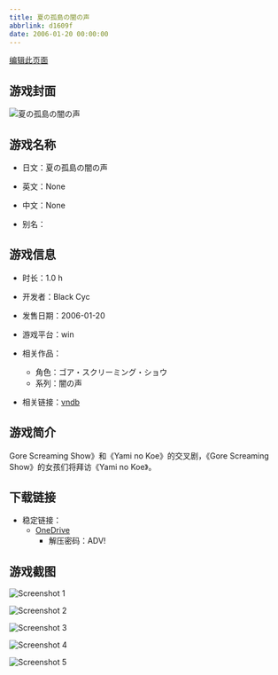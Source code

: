 ```yaml
---
title: 夏の孤島の闇の声
abbrlink: d1609f
date: 2006-01-20 00:00:00
---
```

[编辑此页面](https://github.com/ACG-3/ADV3-source/blob/main/source/_posts/games/%E5%A4%8F%E3%81%AE%E5%AD%A4%E5%B3%B6%E3%81%AE%E9%97%87%E3%81%AE%E5%A3%B0.md)

## 游戏封面

![夏の孤島の闇の声](https://pan.timero.xyz/onedrive/img_lib_001/%E5%A4%8F%E3%81%AE%E5%AD%A4%E5%B3%B6%E3%81%AE%E9%97%87%E3%81%AE%E5%A3%B0_cover.avif)


## 游戏名称

- 日文：夏の孤島の闇の声
- 英文：None
- 中文：None

- 别名：


## 游戏信息

- 时长：1.0 h
- 开发者：Black Cyc
- 发售日期：2006-01-20
- 游戏平台：win
- 相关作品：
   - 角色：ゴア・スクリーミング・ショウ
   - 系列：闇の声

- 相关链接：[vndb](https://vndb.org/v4827)


## 游戏简介

Gore Screaming Show》和《Yami no Koe》的交叉剧，《Gore Screaming Show》的女孩们将拜访《Yami no Koe》。


## 下载链接

- 稳定链接：
    - [OneDrive](https://pan.timero.xyz/onedrive/adv_lib_001/%E5%A4%8F%E3%81%AE%E5%AD%A4%E5%B3%B6%E3%81%AE%E9%97%87%E3%81%AE%E5%A3%B0)
        - 解压密码：ADV!



## 游戏截图


![Screenshot 1](https://pan.timero.xyz/onedrive/img_lib_001/%E5%A4%8F%E3%81%AE%E5%AD%A4%E5%B3%B6%E3%81%AE%E9%97%87%E3%81%AE%E5%A3%B0_Screenshot_1.avif)

![Screenshot 2](https://pan.timero.xyz/onedrive/img_lib_001/%E5%A4%8F%E3%81%AE%E5%AD%A4%E5%B3%B6%E3%81%AE%E9%97%87%E3%81%AE%E5%A3%B0_Screenshot_2.avif)

![Screenshot 3](https://pan.timero.xyz/onedrive/img_lib_001/%E5%A4%8F%E3%81%AE%E5%AD%A4%E5%B3%B6%E3%81%AE%E9%97%87%E3%81%AE%E5%A3%B0_Screenshot_3.avif)

![Screenshot 4](https://pan.timero.xyz/onedrive/img_lib_001/%E5%A4%8F%E3%81%AE%E5%AD%A4%E5%B3%B6%E3%81%AE%E9%97%87%E3%81%AE%E5%A3%B0_Screenshot_4.avif)

![Screenshot 5](https://pan.timero.xyz/onedrive/img_lib_001/%E5%A4%8F%E3%81%AE%E5%AD%A4%E5%B3%B6%E3%81%AE%E9%97%87%E3%81%AE%E5%A3%B0_Screenshot_5.avif)

